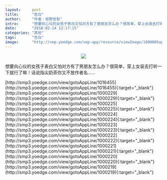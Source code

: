 ```yaml
---
layout:     post
title:      "告白"
author:     "作者：坂野杏梨"
intro:      "想要向心仪的女孩子表白又怕对方有了男朋友怎么办？很简单，穿上女装去打听一下就行了嘛！话说指尖奶茶你又不放作者名……"
date:       "2018-02-14 12:17:15"
categories: "其他"
tags:       "告白"
image:      "http://smp.yoedge.com/smp-app/resource/viewImage/1000005appline.png"
---
```

<div style="text-align: center">
<p><img src="http://smp.yoedge.com/smp-app/resource/viewImage/1000005appline.png"/></p>
</div>
<p class="post-meta">
<span>想要向心仪的女孩子表白又怕对方有了男朋友怎么办？很简单，穿上女装去打听一下就行了嘛！话说指尖奶茶你又不放作者名……</span>
</p>
[http://smp3.yoedge.com/view/gotoAppLine/1016455](http://smp3.yoedge.com/view/gotoAppLine/1016455){:target="_blank"}
[http://smp3.yoedge.com/view/gotoAppLine/1000229](http://smp3.yoedge.com/view/gotoAppLine/1000229){:target="_blank"}
[http://smp3.yoedge.com/view/gotoAppLine/1000225](http://smp3.yoedge.com/view/gotoAppLine/1000225){:target="_blank"}
[http://smp3.yoedge.com/view/gotoAppLine/1000224](http://smp3.yoedge.com/view/gotoAppLine/1000224){:target="_blank"}
[http://smp3.yoedge.com/view/gotoAppLine/1000223](http://smp3.yoedge.com/view/gotoAppLine/1000223){:target="_blank"}
[http://smp3.yoedge.com/view/gotoAppLine/1000222](http://smp3.yoedge.com/view/gotoAppLine/1000222){:target="_blank"}
[http://smp3.yoedge.com/view/gotoAppLine/1000221](http://smp3.yoedge.com/view/gotoAppLine/1000221){:target="_blank"}
[http://smp3.yoedge.com/view/gotoAppLine/1000220](http://smp3.yoedge.com/view/gotoAppLine/1000220){:target="_blank"}
[http://smp3.yoedge.com/view/gotoAppLine/1000219](http://smp3.yoedge.com/view/gotoAppLine/1000219){:target="_blank"}


